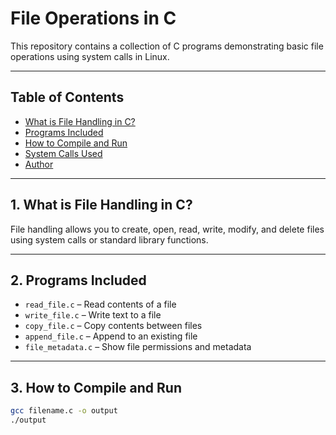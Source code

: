 # File Operations in C

This repository contains a collection of C programs demonstrating basic file operations using system calls in Linux.

---

## Table of Contents

- [What is File Handling in C?](#what-is-file-handling-in-c)
- [Programs Included](#programs-included)
- [How to Compile and Run](#how-to-compile-and-run)
- [System Calls Used](#system-calls-used)
- [Author](#author)

---

## 1. What is File Handling in C?

File handling allows you to create, open, read, write, modify, and delete files using system calls or standard library functions.

---

## 2. Programs Included

- `read_file.c` – Read contents of a file
- `write_file.c` – Write text to a file
- `copy_file.c` – Copy contents between files
- `append_file.c` – Append to an existing file
- `file_metadata.c` – Show file permissions and metadata

---

## 3. How to Compile and Run

```bash
gcc filename.c -o output
./output

